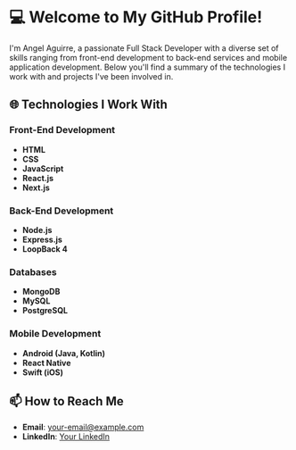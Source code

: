 # 💻 Welcome to My GitHub Profile!

I'm Angel Aguirre, a passionate Full Stack Developer with a diverse set of skills ranging from front-end development to back-end services and mobile application development. Below you'll find a summary of the technologies I work with and projects I've been involved in.

## 🌐 Technologies I Work With

### Front-End Development
- **HTML**
- **CSS**
- **JavaScript**
- **React.js**
- **Next.js**

### Back-End Development
- **Node.js**
- **Express.js**
- **LoopBack 4**

### Databases
- **MongoDB**
- **MySQL**
- **PostgreSQL**

### Mobile Development
- **Android (Java, Kotlin)**
- **React Native**
- **Swift (iOS)**

## 📫 How to Reach Me

- **Email**: [your-email@example.com](mailto:angelgnr11@gmail.com)
- **LinkedIn**: [Your LinkedIn](https://www.linkedin.com/in/angel-miguel-aguirre-gonzales-1ab563173/)

